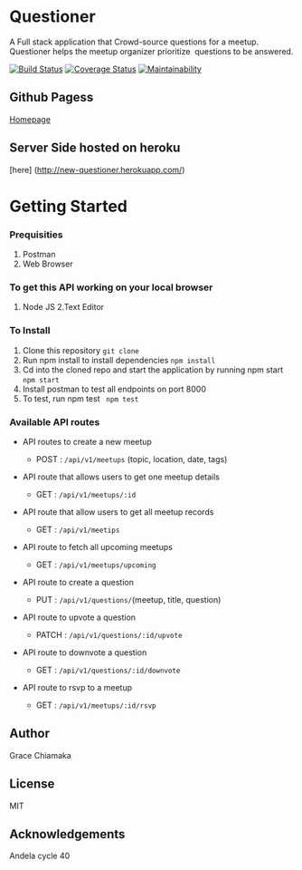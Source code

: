 # Questioner
A Full stack application that Crowd-source questions for a meetup. ​Questioner​​ helps the meetup organizer prioritize  questions to be answered. 

[![Build Status](https://travis-ci.com/Amriesgrace/Questioner.svg?branch=develop)](https://travis-ci.com/Amriesgrace/Questioner)
[![Coverage Status](https://coveralls.io/repos/github/Amriesgrace/Questioner/badge.svg?branch=develop)](https://coveralls.io/github/Amriesgrace/Questioner?branch=develop)
[![Maintainability](https://api.codeclimate.com/v1/badges/65a5d1bc5418da3c6933/maintainability)](https://codeclimate.com/github/Amriesgrace/Questioner/maintainability)

## Github Pagess
[Homepage](https://amriesgrace.github.io/Questioner/UI/index.html)

## Server Side hosted on heroku
[here] (http://new-questioner.herokuapp.com/)

# Getting Started

### Prequisities

1. Postman
2. Web Browser

### To get this API working on your local browser
1. Node JS
2.Text Editor

### To Install 
1. Clone this repository
``` git clone  ```
2. Run npm install to install dependencies
``` npm install ```
3. Cd into the cloned repo and start the application by running npm start 
``` npm start ```
4. Install postman to test all endpoints on port 8000
5. To test, run npm test
``` npm test```

### Available API routes
- API routes to create a new meetup
  * POST : ```/api/v1/meetups``` (topic, location, date, tags)
  

- API route that allows users to get one meetup details
    * GET : ```/api/v1/meetups/:id``` 

- API route that allow users to get all meetup records 
  * GET : ```/api/v1/meetips``` 

- API route to fetch all upcoming meetups 
  * GET : ```/api/v1/meetups/upcoming```

- API route to create a question
  * PUT : ```/api/v1/questions/```(meetup, title, question)

- API route to upvote a question
  * PATCH : ```/api/v1/questions/:id/upvote```

- API route to downvote a question
  * GET : ```/api/v1/questions/:id/downvote```

- API route to rsvp to a meetup
  * GET : ```/api/v1/meetups/:id/rsvp```

## Author 
Grace Chiamaka

## License 
MIT

## Acknowledgements
Andela cycle 40